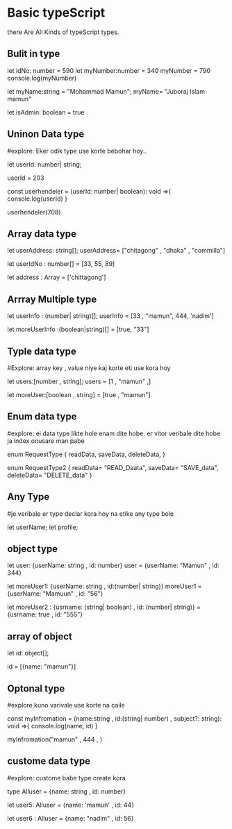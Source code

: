 
# Basic typeScript
there Are All Kinds of typeScript types.

## Bulit in type

let idNo: number = 590
 let myNumber:number = 340
 myNumber = 790
 console.log(myNumber)


 let myName:string = "Mohammad Mamun";
 myName= "Juboraj Islam mamun"

 let isAdmin: boolean = true


 ## Uninon Data type
 #explore: Eker odik type use korte bebohar hoy..
 

 let userId: number| string;

 userId = 203

 const userhendeler = (userId: number| boolean): void =>{
       console.log(userId)
 }

 userhendeler(708)


##  Array data type
 let userAddress: string[];
 userAddress= ["chitagong" , "dhaka" , "commilla"]

 let userIdNo : number[] = [33, 55, 89]

 let address : Array<string> = ['chittagong']


## Arrray Multiple type
let userInfo : (number| string)[];
userInfo = [33 , "mamun", 444, 'nadim']

let moreUserInfo :(boolean|string)[] = [true, "33"]


## Typle data type
#Explore: array key , value niye kaj korte eti use kora hoy 

let users:[number , string];
users = [1 , "mamun" ,]

let moreUser:[boolean , string] = [true , "mamun"]

## Enum data type
#explore: ei data type likte hole enam dite hobe. er vitor veribale dite hobe ja index onusare man pabe





enum RequestType {
      readData,
      saveData,
      deleteData,
}

enum RequestType2 {
      readData= "READ_Daata",
      saveData= "SAVE_data",
      deleteData= "DELETE_data"
}


## Any Type
#je veribale er type declar kora hoy na etike any type bole


let userName;
let profile;

## object type
let user: {userName: string , id: number}
user = {userName: "Mamun" , id: 344}

let moreUser1: {userName: string , id:(number| string)}
moreUser1 = {userName: "Mamuun" , id: "56"}

let moreUser2 : {usrname: (string| boolean) , id: (number| string)} = {usrname: true , id: "555"}


## array of object

let id: object[];

id = [{name: "mamun"}]

## Optonal type
#explore kuno varivale use korte na caile 

const myInfromation = (name:string , id:(string| number) , subject?: string): void =>{
      console.log(name, id)
}

myInfromation("mamun" , 444 , )

## custome data type
#explore: custome babe type create kora 

type Alluser = {name: string , id: number}

let user5: Alluser = {name: 'mamun' , id: 44}

let user6 : Alluser = {name: "nadim" , id: 56}
